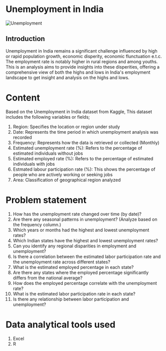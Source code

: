 # Unemployment in India



![Unemployment](https://github.com/user-attachments/assets/81cd7e43-e6d3-44ef-9c37-b6ae988ef233)


## Introduction
Unemployment in India remains a significant challenge influenced by high or rapid population growth, economic disperity, economic flunctuation e.t.c. The employment rate is notably higher in rural regions and among youths. This is an analysis aims to provide insights into these disperities, offering a comprehensive view of both the highs and lows in India's employment landscape to get insight and analysis on the highs and lows.

# Content
Based on the Unemployment in India dataset from Kaggle, This dataset includes the following variables or fields;
1. Region: Specifies the location or region under study
2. Date: Represents the time period in which unemployment analysis was recorded
3. Frequency: Represents how the data is retrieved or collected (Monthly)
4. Estimated unemployment rate (%): Refers to the percentage of estimated individuals without jobs
5. Estimated employed rate (%): Refers to the percentage of estimated individuals with jobs
6. Estmated labour participation rate (%): This shows the percentage of people who are actively working or seeking jobs
7. Area: Classification of geographical region analyzed

# Problem statement
 1.  How has the unemployment rate changed over time (by date)?
 2.  Are there any seasonal patterns in unemployment? (Analyze based on the frequency column.)
 3.  Which years or months had the highest and lowest unemployment rates?
 4.  Which Indian states have the highest and lowest unemployment rates?
 5.  Can you identify any regional disparities in employment and unemployment?
 6.  Is there a correlation between the estimated labor participation rate and the unemployment rate across different states?
 7.  What is the estimated employed percentage in each state?
 8.  Are there any states where the employed percentage significantly differs from the national average?
 9.  How does the employed percentage correlate with the unemployment rate?
 10. What is the estimated labor participation rate in each state?
 11. Is there any relationship between labor participation and unemployment?

# Data analytical tools used
 1. Excel
 2. R





